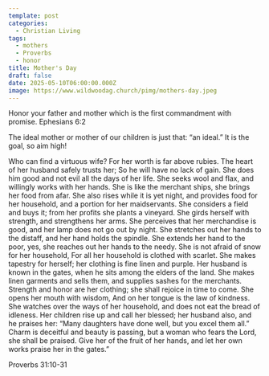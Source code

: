 ```yaml
---
template: post
categories:
  - Christian Living
tags:
  - mothers
  - Proverbs
  - honor
title: Mother's Day
draft: false
date: 2025-05-10T06:00:00.000Z
image: https://www.wildwoodag.church/pimg/mothers-day.jpeg
---
```

Honor your father and mother which is the first commandment with promise. Ephesians 6:2

The ideal mother or mother of our children is just that: “an ideal.” It is the goal, so aim high!

Who can find a virtuous wife? For her worth is far above rubies.
The heart of her husband safely trusts her; So he will have no lack of gain. She does him good and not evil all the days of her life. She seeks wool and flax, and willingly works with her hands. She is like the merchant ships, she brings her food from afar. She also rises while it is yet night, and provides food for her household, and a portion for her maidservants. She considers a field and buys it; from her profits she plants a vineyard. She girds herself with strength, and strengthens her arms. She perceives that her merchandise is good, and her lamp does not go out by night. She stretches out her hands to the distaff, and her hand holds the spindle. She extends her hand to the poor, yes, she reaches out her hands to the needy. She is not afraid of snow for her household, For all her household is clothed with scarlet. She makes tapestry for herself; her clothing is fine linen and purple. Her husband is known in the gates, when he sits among the elders of the land. She makes linen garments and sells them, and supplies sashes for the merchants. Strength and honor are her clothing; she shall rejoice in time to come. She opens her mouth with wisdom, And on her tongue is the law of kindness. She watches over the ways of her household, and does not eat the bread of idleness. Her children rise up and call her blessed; her husband also, and he praises her: “Many daughters have done well, but you excel them all.” Charm is deceitful and beauty is passing, but a woman who fears the Lord, she shall be praised. Give her of the fruit of her hands, and let her own works praise her in the gates.”

Proverbs 31:10-31
